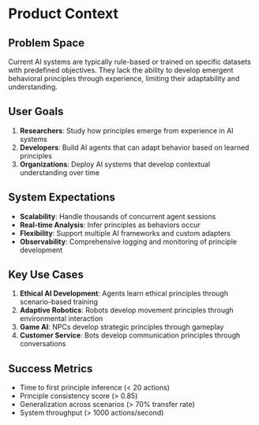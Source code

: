 # Product Context

## Problem Space
Current AI systems are typically rule-based or trained on specific datasets with predefined objectives. They lack the ability to develop emergent behavioral principles through experience, limiting their adaptability and understanding.

## User Goals
1. **Researchers**: Study how principles emerge from experience in AI systems
2. **Developers**: Build AI agents that can adapt behavior based on learned principles
3. **Organizations**: Deploy AI systems that develop contextual understanding over time

## System Expectations
- **Scalability**: Handle thousands of concurrent agent sessions
- **Real-time Analysis**: Infer principles as behaviors occur
- **Flexibility**: Support multiple AI frameworks and custom adapters
- **Observability**: Comprehensive logging and monitoring of principle development

## Key Use Cases
1. **Ethical AI Development**: Agents learn ethical principles through scenario-based training
2. **Adaptive Robotics**: Robots develop movement principles through environmental interaction
3. **Game AI**: NPCs develop strategic principles through gameplay
4. **Customer Service**: Bots develop communication principles through conversations

## Success Metrics
- Time to first principle inference (< 20 actions)
- Principle consistency score (> 0.85)
- Generalization across scenarios (> 70% transfer rate)
- System throughput (> 1000 actions/second)

